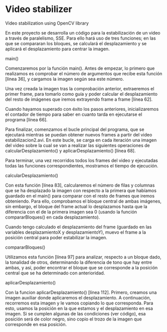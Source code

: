 # Video stabilizer
Video stabilization using OpenCV library

En este proyecto se desarrolla un código para la estabilización de un video a través de paralelismo, SSE. Para ello hará uso de tres funciones; en las que se compararan los bloques, se calculará el desplazamiento y se aplicará el desplazamiento para centrar la imagen.



main()

Comenzaremos por la función main(). Antes de empezar, lo primero que realizamos es comprobar el número de argumentos que recibe esta función [línea 36], y cargamos la imagen según sea este número.

Una vez creada la imagen tras la comprobación anterior, extraeremos el primer frame, para tomarlo como guía y poder calcular el desplazamiento del resto de imágenes que iremos extrayendo frame a frame [línea 62].

Cuando hayamos superado con éxito los pasos anteriores, inicializaremos el contador de tiempo para saber en cuanto tarda en ejecutarse el programa [línea 66].

Para finalizar, comenzamos el bucle principal del programa, que se ejecutará mientras se puedan obtener nuevos frames a partir del video estabilizacion2.avi. En este bucle, se carga en cada iteración una imagen del video sobre la cual se van a realizar las siguientes operaciones de calcularDesplazamiento() y aplicarDesplazamiento() [línea 68].

Para terminar, una vez recorridos todos los frames del video y ejecutadas todas las funciones correspondientes, mostramos el tiempo de ejecución.



calcularDesplazamiento()

Con esta función [línea 83], calcularemos el número de filas y columnas que se ha desplazado la imagen con respecto a la primera que habíamos guardado en el main() para comparar con el resto de frames que iremos obteniendo. Para ello, comprobamos el bloque central de ambas imágenes, sin embargo, el bloque del frame actual lo desplazamos hasta que la diferencia con el de la primera imagen sea 0 (usando la función compararBloques() en cada desplazamiento).

Cuando tengo calculado el desplazamiento del frame (guardado en las variables desplazamientoX y desplazamientoY), muevo el frame a la posición central para poder estabilizar la imagen.



compararBloques()

Utilizamos esta función [línea 97] para analizar, respecto a un bloque dado, la tonalidad de otros, determinando la diferencia de tono que hay entre ambas, y así, poder encontrar el bloque que se corresponde a la posición central que se ha determinado con anterioridad.



aplicarDesplazamiento()

Con la funcion aplicarDesplazamiento() [línea 112]. Primero, creamos una imagen auxiliar donde aplicaremos el desplazamiento. A continuación, recorremos esta imagen y le vamos copiando lo que corresponda. Para esto, usamos la posición en la que estamos y el desplazamiento en esa imagen. Si se cumplen algunas de las condiciones (ver código), esa posición será de color negro, sino copio el trozo de la imagen que corresponde en esa posición.
